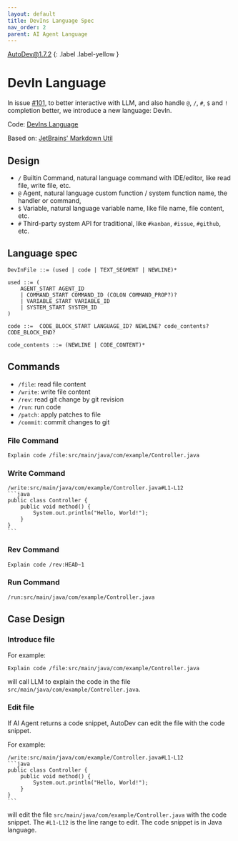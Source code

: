 ```yaml
---
layout: default
title: DevIns Language Spec
nav_order: 2
parent: AI Agent Language
---
```


AutoDev@1.7.2
{: .label .label-yellow }

# DevIn Language 

In issue [#101](https://github.com/unit-mesh/auto-dev/issues/101), to better interactive with LLM, and also 
handle `@`, `/`, `#`, `$` and `!` completion better, we introduce a new language: DevIn.

Code: [DevIns Language](https://github.com/unit-mesh/auto-dev/tree/master/exts/devin-lang)

Based on: [JetBrains' Markdown Util](https://github.com/JetBrains/intellij-community/tree/master/platform/markdown-utils)

## Design

- `/` Builtin Command, natural language command with IDE/editor, like read file, write file, etc.
- `@` Agent, natural language custom function / system function name, the handler or command, 
- `$` Variable, natural language variable name, like file name, file content, etc.
- `#` Third-party system API for traditional, like `#kanban`, `#issue`, `#github`, etc. 

## Language spec

```bnf
DevInFile ::= (used | code | TEXT_SEGMENT | NEWLINE)*

used ::= (
    AGENT_START AGENT_ID
    | COMMAND_START COMMAND_ID (COLON COMMAND_PROP?)?
    | VARIABLE_START VARIABLE_ID
    | SYSTEM_START SYSTEM_ID
)

code ::=  CODE_BLOCK_START LANGUAGE_ID? NEWLINE? code_contents? CODE_BLOCK_END?

code_contents ::= (NEWLINE | CODE_CONTENT)*
```

## Commands

- `/file`: read file content
- `/write`: write file content
- `/rev`: read git change by git revision
- `/run`: run code
- `/patch`: apply patches to file
- `/commit`: commit changes to git

### File Command

```devin
Explain code /file:src/main/java/com/example/Controller.java
```

### Write Command


    /write:src/main/java/com/example/Controller.java#L1-L12
    ```java
    public class Controller {
        public void method() {
            System.out.println("Hello, World!");
        }
    }
    ```

### Rev Command

```devin
Explain code /rev:HEAD~1
```

### Run Command

```devin
/run:src/main/java/com/example/Controller.java
```

## Case Design

### Introduce file

For example:

```devin
Explain code /file:src/main/java/com/example/Controller.java
```

will call LLM to explain the code in the file `src/main/java/com/example/Controller.java`.

### Edit file

If AI Agent returns a code snippet, AutoDev can edit the file with the code snippet.

For example:

    /write:src/main/java/com/example/Controller.java#L1-L12
    ```java
    public class Controller {
        public void method() {
            System.out.println("Hello, World!");
        }
    }
    ```

will edit the file `src/main/java/com/example/Controller.java` with the code snippet. 
The `#L1-L12` is the line range to edit. The code snippet is in Java language.
